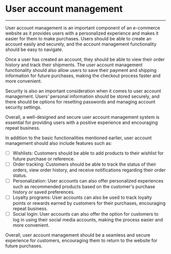 # User account management
---

User account management is an important component of an e-commerce website as it provides users with a personalized experience and makes it easier for them to make purchases. Users should be able to create an account easily and securely, and the account management functionality should be easy to navigate.

Once a user has created an account, they should be able to view their order history and track their shipments. The user account management functionality should also allow users to save their payment and shipping information for future purchases, making the checkout process faster and more convenient.

Security is also an important consideration when it comes to user account management. Users' personal information should be stored securely, and there should be options for resetting passwords and managing account security settings.

Overall, a well-designed and secure user account management system is essential for providing users with a positive experience and encouraging repeat business.

In addition to the basic functionalities mentioned earlier, user account management should also include features such as:

- [ ] Wishlists: Customers should be able to add products to their wishlist for future purchase or reference.
- [ ] Order tracking: Customers should be able to track the status of their orders, view order history, and receive notifications regarding their order status.
- [ ] Personalization: User accounts can also offer personalized experiences such as recommended products based on the customer's purchase history or saved preferences.
- [ ] Loyalty programs: User accounts can also be used to track loyalty points or rewards earned by customers for their purchases, encouraging repeat business.
- [ ] Social login: User accounts can also offer the option for customers to log in using their social media accounts, making the process easier and more convenient.

Overall, user account management should be a seamless and secure experience for customers, encouraging them to return to the website for future purchases.
